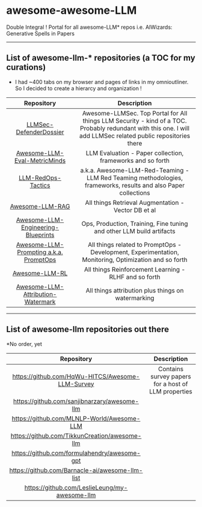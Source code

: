 # awesome-awesome-LLM
Double Integral ! Portal for all awesome-LLM* repos i.e. AIWizards: Generative Spells in Papers
***
## List of awesome-llm-* repositories (a TOC for my curations)
* I had ~400 tabs on my browser and pages of links in my omnioutliner. So I decided to create a hierarcy and organization !

| Repository | Description | 
| :-: | :-: |
| [LLMSec-DefenderDossier](https://github.com/xsankar/LLMSec-DefenderDossier) | Awesome-LLMSec. Top Portal for All things LLM Security - kind of a TOC. Probably redundant with this one. I will add LLMSec related public repositories there |
| [Awesome-LLM-Eval-MetricMinds](https://github.com/xsankar/awesome-LLM-Eval-MetricMinds) | LLM Evaluation - Paper collection, frameworks and so forth|
| [LLM-RedOps-Tactics ](https://github.com/xsankar/LLM-RedOps-Tactics) | a.k.a. Awesome-LLM-Red-Teaming - LLM Red Teaming methodologies, frameworks, results and also Paper collections|
| [Awesome-LLM-RAG](https://github.com/xsankar/Awesome-LLM-RAG) | All things Retrieval Augmentation - Vector DB et al |
| [Awesome-LLM-Engineering-Blueprints](https://github.com/xsankar/Awesome-LLM-Engineering-Blueprints) | Ops, Production, Training, Fine tuning and other LLM build artifacts|
| [Awesome-LLM-Prompting a.k.a. PromptOps](https://github.com/xsankar/Awesome-LLM-Prompting) | All things related to PromptOps - Development, Experimentation, Monitoring, Optimization and so forth |
| [Awesome-LLM-RL](https://github.com/xsankar/Awesome-LLM-RL) | All things Reinforcement Learning - RLHF and so forth |
| [Awesome-LLM-Attribution-Watermark](https://github.com/xsankar/Awesome-LLM-Attribution-Watermark) | All things attribution plus things on watermarking |
***
## List of awesome-llm repositories out there
*No order, yet
   
| Repository | Description | 
| :-: | :-: |
| https://github.com/HqWu-HITCS/Awesome-LLM-Survey | Contains survey papers for a host of LLM properties |
| https://github.com/sanjibnarzary/awesome-llm | |
| https://github.com/MLNLP-World/Awesome-LLM | |
| https://github.com/TikkunCreation/awesome-llm | |
| https://github.com/formulahendry/awesome-gpt | |
| https://github.com/Barnacle-ai/awesome-llm-list | |
| https://github.com/LeslieLeung/my-awesome-llm | |

